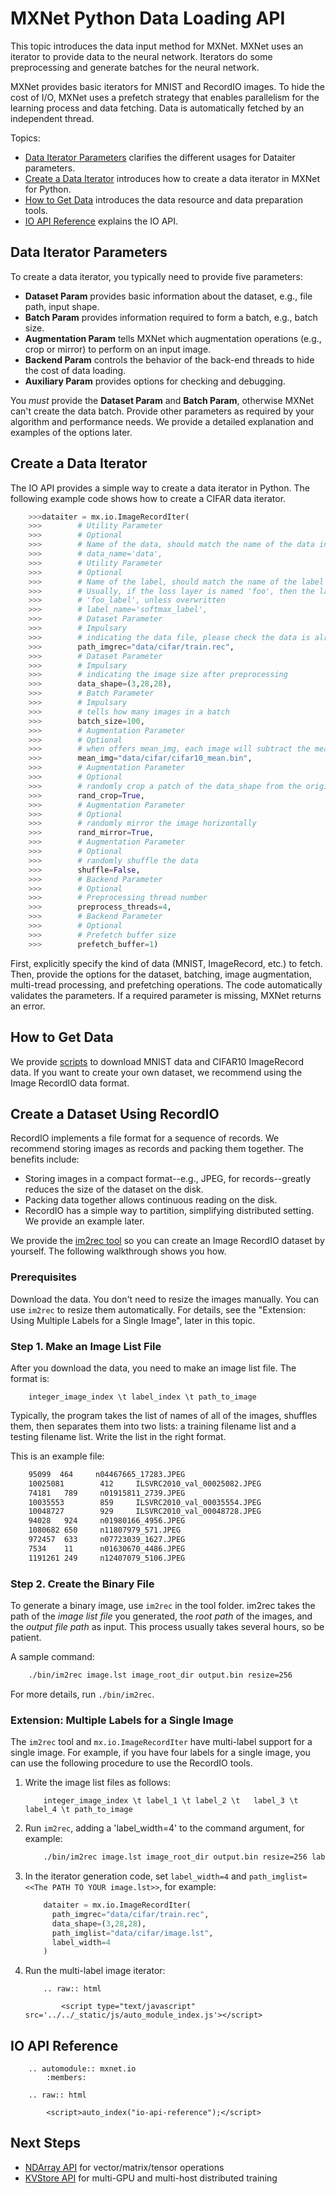 # MXNet Python Data Loading API
This topic introduces the data input method for MXNet. MXNet uses an iterator to provide data to the neural network.  Iterators do some preprocessing and generate batches for the neural network.

MXNet provides basic iterators for MNIST and RecordIO images. To hide the cost of I/O, MXNet uses a prefetch strategy that enables parallelism for the learning process and data fetching. Data is automatically fetched by an independent thread.

Topics:

* [Data Iterator Parameters](#parameters-for-data-iterator) clarifies the different usages for Dataiter parameters.
* [Create a Data Iterator](#create-a-data-iterator) introduces how to create a data iterator in MXNet for Python.
* [How to Get Data](#how-to-get-data) introduces the data resource and data preparation tools.
* [IO API Reference](#io-api-reference) explains the IO API.


## Data Iterator Parameters

To create a data iterator, you typically need to provide five parameters:

* **Dataset Param** provides basic information about the dataset, e.g., file path, input shape.
* **Batch Param** provides information required to form a batch, e.g., batch size.
* **Augmentation Param** tells MXNet which augmentation operations (e.g., crop or mirror) to perform on an input image.
* **Backend Param** controls the behavior of the back-end threads to hide the cost of data loading.
* **Auxiliary Param** provides options for checking and debugging.

You *must* provide the **Dataset Param** and **Batch Param**, otherwise MXNet can't create the data batch. Provide other parameters as required by your algorithm and performance needs. We provide a detailed explanation and examples of the options later.

## Create a Data Iterator

The IO API provides a simple way to create a data iterator in Python.
The following example code shows how to create a CIFAR data iterator.

```python
    >>>dataiter = mx.io.ImageRecordIter(
    >>>        # Utility Parameter
    >>>        # Optional
    >>>        # Name of the data, should match the name of the data input of the network
    >>>        # data_name='data',
    >>>        # Utility Parameter
    >>>        # Optional
    >>>        # Name of the label, should match the name of the label parameter of the network
    >>>        # Usually, if the loss layer is named 'foo', then the label input has the name
    >>>        # 'foo_label', unless overwritten
    >>>        # label_name='softmax_label',
    >>>        # Dataset Parameter
    >>>        # Impulsary
    >>>        # indicating the data file, please check the data is already there
    >>>        path_imgrec="data/cifar/train.rec",
    >>>        # Dataset Parameter
    >>>        # Impulsary
    >>>        # indicating the image size after preprocessing
    >>>        data_shape=(3,28,28),
    >>>        # Batch Parameter
    >>>        # Impulsary
    >>>        # tells how many images in a batch
    >>>        batch_size=100,
    >>>        # Augmentation Parameter
    >>>        # Optional
    >>>        # when offers mean_img, each image will subtract the mean value at each pixel
    >>>        mean_img="data/cifar/cifar10_mean.bin",
    >>>        # Augmentation Parameter
    >>>        # Optional
    >>>        # randomly crop a patch of the data_shape from the original image
    >>>        rand_crop=True,
    >>>        # Augmentation Parameter
    >>>        # Optional
    >>>        # randomly mirror the image horizontally
    >>>        rand_mirror=True,
    >>>        # Augmentation Parameter
    >>>        # Optional
    >>>        # randomly shuffle the data
    >>>        shuffle=False,
    >>>        # Backend Parameter
    >>>        # Optional
    >>>        # Preprocessing thread number
    >>>        preprocess_threads=4,
    >>>        # Backend Parameter
    >>>        # Optional
    >>>        # Prefetch buffer size
    >>>        prefetch_buffer=1)
```

First, explicitly specify the kind of data (MNIST, ImageRecord, etc.) to fetch. Then, provide the options for the dataset, batching, image augmentation, multi-tread processing,  and prefetching operations. The code automatically validates the parameters. If a required parameter is missing, MXNet returns an error.

## How to Get Data


We provide [scripts](https://github.com/dmlc/mxnet/tree/master/scala-package/core/scripts) to download MNIST data and CIFAR10 ImageRecord data. If you want to create your own dataset, we recommend using the Image RecordIO data format.

## Create a Dataset Using RecordIO

RecordIO implements a file format for a sequence of records. We recommend storing images as records and packing them together. The benefits include:

* Storing images in a compact format--e.g., JPEG, for records--greatly reduces the size of the dataset on the disk.
* Packing data together allows continuous reading on the disk.
* RecordIO has a simple way to partition, simplifying distributed setting. We provide an example later.

We provide the [im2rec tool](https://github.com/dmlc/mxnet/blob/master/tools/im2rec.cc) so you can create an Image RecordIO dataset by yourself. The following walkthrough shows you how.

### Prerequisites
Download the data. You don't need to resize the images manually. You can use ```im2rec``` to resize them automatically. For details, see the "Extension: Using Multiple Labels for a Single Image", later in this topic.

### Step 1. Make an Image List File
After you download the data, you need to make an image list file.  The format is:

```
    integer_image_index \t label_index \t path_to_image
```
Typically, the program takes the list of names of all of the images, shuffles them, then separates them into two lists: a training filename list and a testing filename list. Write the list in the right format.

This is an example file:

```bash
    95099  464     n04467665_17283.JPEG
    10025081        412     ILSVRC2010_val_00025082.JPEG
    74181   789     n01915811_2739.JPEG
    10035553        859     ILSVRC2010_val_00035554.JPEG
    10048727        929     ILSVRC2010_val_00048728.JPEG
    94028   924     n01980166_4956.JPEG
    1080682 650     n11807979_571.JPEG
    972457  633     n07723039_1627.JPEG
    7534    11      n01630670_4486.JPEG
    1191261 249     n12407079_5106.JPEG

```

### Step 2. Create the Binary File
To generate a binary image, use `im2rec` in the tool folder. im2rec takes the path of the _image list file_ you generated, the _root path_ of the images, and the _output file path_ as input. This process usually takes several hours, so be patient.

A sample command:

```bash
    ./bin/im2rec image.lst image_root_dir output.bin resize=256
```
For more details, run ```./bin/im2rec```.

### Extension: Multiple Labels for a Single Image

The `im2rec` tool and `mx.io.ImageRecordIter` have multi-label support for a single image.
For example, if you have four labels for a single image, you can use the following procedure to use the RecordIO tools.

1. Write the image list files as follows:

     ```
         integer_image_index \t label_1 \t label_2 \t   label_3 \t label_4 \t path_to_image
     ```

2. Run `im2rec`, adding a 'label_width=4' to the command argument, for example:

     ```bash
         ./bin/im2rec image.lst image_root_dir output.bin resize=256 label_width=4
     ```

3. In the iterator generation code, set `label_width=4` and `path_imglist=<<The PATH TO YOUR image.lst>>`, for example:

     ```python
         dataiter = mx.io.ImageRecordIter(
           path_imgrec="data/cifar/train.rec",
           data_shape=(3,28,28),
           path_imglist="data/cifar/image.lst",
           label_width=4
         )
     ```


4. Run the multi-label image iterator:

     ```eval_rst
         .. raw:: html

             <script type="text/javascript" src='../../_static/js/auto_module_index.js'></script>
     ```


## IO API Reference


```eval_rst
    .. automodule:: mxnet.io
        :members:

    .. raw:: html

        <script>auto_index("io-api-reference");</script>
```
## Next Steps
* [NDArray API](ndarray.md) for vector/matrix/tensor operations
* [KVStore API](kvstore.md) for multi-GPU and multi-host distributed training
